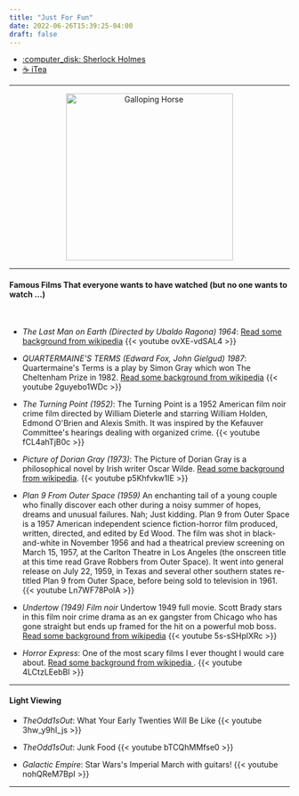 ```yaml
---
title: "Just For Fun"
date: 2022-06-26T15:39:25-04:00
draft: false
---
```

+ [:computer_disk: Sherlock Holmes](/forfun/sherlockholmes/sherlockholmes)
+ [:coffee: iTea](/forfun/itea/itea)

---
<center>
<img src="/images/forfun/muybridge_race_horse_animated.gif" alt="Galloping Horse" style="width:300px;"/>
</center>

<!-- ![Galloping Horse](/images/forfun/muybridge_race_horse_animated.gif) -->

---

#### Famous Films That everyone wants to have watched (but no one wants to watch ...)



<!-- add a line drop -->
<center>
&#x200B;
</center>


+ _The Last Man on Earth (Directed by Ubaldo Ragona) 1964_: [Read some background from wikipedia](https://en.wikipedia.org/wiki/The_Last_Man_on_Earth_(1964_film))
{{< youtube ovXE-vdSAL4 >}}

+ _QUARTERMAINE'S TERMS (Edward Fox, John Gielgud) 1987_: Quartermaine's Terms is a play by Simon Gray which won The Cheltenham Prize in 1982. [Read some background from wikipedia](https://en.wikipedia.org/wiki/Quartermaine%27s_Terms#Plot)
{{< youtube 2guyebo1WDc >}}


+ _The Turning Point (1952)_: The Turning Point is a 1952 American film noir crime film directed by William Dieterle and starring William Holden, Edmond O'Brien and Alexis Smith. It was inspired by the Kefauver Committee's hearings dealing with organized crime.
{{< youtube fCL4ahTjB0c >}}


+ _Picture of Dorian Gray (1973)_: The Picture of Dorian Gray is a philosophical novel by Irish writer Oscar Wilde.
[Read some background from wikipedia](https://en.wikipedia.org/wiki/The_Picture_of_Dorian_Gray).
{{< youtube p5Khfvkw1lE >}}

+ _Plan 9 From Outer Space (1959)_
An enchanting tail of a young couple who finally discover each other during a noisy summer of hopes, dreams and unusual failures. Nah; Just kidding. Plan 9 from Outer Space is a 1957 American independent science fiction-horror film produced, written, directed, and edited by Ed Wood. The film was shot in black-and-white in November 1956 and had a theatrical preview screening on March 15, 1957, at the Carlton Theatre in Los Angeles (the onscreen title at this time read Grave Robbers from Outer Space). It went into general release on July 22, 1959, in Texas and several other southern states re-titled Plan 9 from Outer Space, before being sold to television in 1961.
{{< youtube Ln7WF78PolA >}}

+ _Undertow (1949) Film noir_
Undertow 1949 full movie. Scott Brady stars in this film noir crime drama as an ex gangster from Chicago who has gone straight but ends up framed for the hit on a powerful mob boss.
[Read some background from wikipedia](https://en.wikipedia.org/wiki/Undertow_(1949_film))
{{< youtube 5s-sSHplXRc >}}

+ _Horror Express_: One of the most scary films I ever thought I would care about. [Read some background from wikipedia ](https://en.wikipedia.org/wiki/Horror_Express).
{{< youtube 4LCtzLEebBI >}}

---

#### Light Viewing

+ _TheOdd1sOut_: What Your Early Twenties Will Be Like
{{< youtube 3hw_y9hI_js >}}

+ _TheOdd1sOut_: Junk Food
{{< youtube bTCQhMMfse0 >}}


+ _Galactic Empire_: Star Wars's Imperial March with guitars!
{{< youtube nohQReM7BpI >}}

---